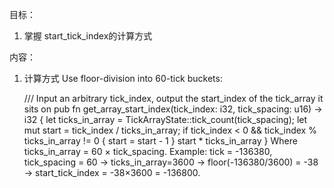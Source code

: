 目标：
1. 掌握 start_tick_index的计算方式

内容：
1. 计算方式
Use floor-division into 60-tick buckets:

    /// Input an arbitrary tick_index, output the start_index of the tick_array it sits on
    pub fn get_array_start_index(tick_index: i32, tick_spacing: u16) -> i32 {
        let ticks_in_array = TickArrayState::tick_count(tick_spacing);
        let mut start = tick_index / ticks_in_array;
        if tick_index < 0 && tick_index % ticks_in_array != 0 {
            start = start - 1
        }
        start * ticks_in_array
    }
Where ticks_in_array = 60 × tick_spacing.
Example: tick = -136380, tick_spacing = 60 → ticks_in_array=3600 → floor(-136380/3600) = -38 → start_tick_index = -38×3600 = -136800.